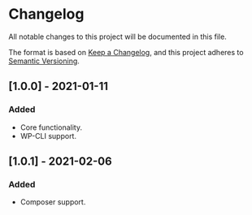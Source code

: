 # Changelog
All notable changes to this project will be documented in this file.

The format is based on [Keep a Changelog](https://keepachangelog.com/en/1.0.0/),
and this project adheres to [Semantic Versioning](https://semver.org/spec/v2.0.0.html).

## [1.0.0] - 2021-01-11

### Added
- Core functionality.
- WP-CLI support.

## [1.0.1] - 2021-02-06

### Added
- Composer support.
